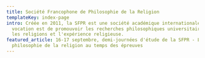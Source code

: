 ```yaml
---
title: Société Francophone de Philosophie de la Religion
templateKey: index-page
intro: Créée en 2011, la SFPR est une société académique internationale dont la
  vocation est de promouvoir les recherches philosophiques universitaires sur
  les religions et l'expérience religieuse.
featured_article: 16-17 septembre, demi-journées d'étude de la SFPR - La
  philosophie de la religion au temps des épreuves
---
```

